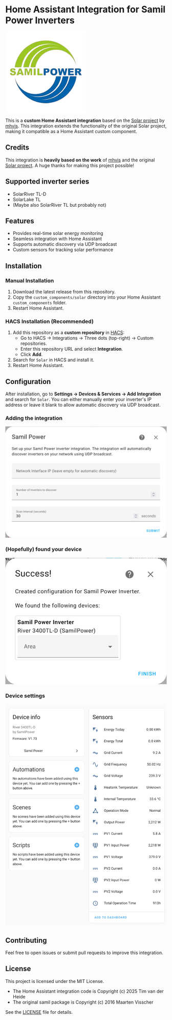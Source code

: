 # Home Assistant Integration for Samil Power Inverters

![Samil Power Logo](images/samil_power_logo.png)

This is a **custom Home Assistant integration** based on the [Solar project](https://github.com/mhvis/solar/) by [mhvis](https://github.com/mhvis). This integration extends the functionality of the original Solar project, making it compatible as a Home Assistant custom component.

## Credits
This integration is **heavily based on the work** of [mhvis](https://github.com/mhvis) and the original [Solar project](https://github.com/mhvis/solar/). A huge thanks for making this project possible!

## Supported inverter series

* SolarRiver TL-D
* SolarLake TL
* (Maybe also SolarRiver TL but probably not)

## Features
- Provides real-time solar energy monitoring
- Seamless integration with Home Assistant
- Supports automatic discovery via UDP broadcast
- Custom sensors for tracking solar performance

## Installation
### Manual Installation
1. Download the latest release from this repository.
2. Copy the `custom_components/solar` directory into your Home Assistant `custom_components` folder.
3. Restart Home Assistant.

### HACS Installation (Recommended)
1. Add this repository as a **custom repository** in [HACS](https://hacs.xyz/):
   - Go to HACS → Integrations → Three dots (top-right) → Custom repositories.
   - Enter this repository URL and select **Integration**.
   - Click **Add**.
2. Search for `Solar` in HACS and install it.
3. Restart Home Assistant.

## Configuration
After installation, go to **Settings → Devices & Services → Add Integration** and search for `Solar`. You can either manually enter your inverter's IP address or leave it blank to allow automatic discovery via UDP broadcast.

### Adding the integration
![Adding the integration](images/screenshot_adding_integration.png)

### (Hopefully) found your device
![Found the device](images/screenshot_found_device.png)

### Device settings
![Device settings](images/screenshot_device_settings.png)

## Contributing
Feel free to open issues or submit pull requests to improve this integration.

## License
This project is licensed under the MIT License.

- The Home Assistant integration code is Copyright (c) 2025 Tim van der Heide
- The original samil package is Copyright (c) 2016 Maarten Visscher

See the [LICENSE](LICENSE) file for details.

